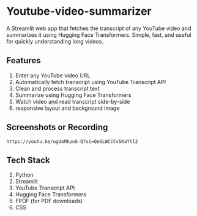 # Youtube-video-summarizer

A Streamlit web app that fetches the transcript of any YouTube video and summarizes it using Hugging Face Transformers. 
Simple, fast, and useful for quickly understanding long videos.


##  Features

1. Enter any YouTube video URL
2. Automatically fetch transcript using YouTube Transcript API
3. Clean and process transcript text
4. Summarize using Hugging Face Transformers
5. Watch video and read transcript side-by-side
6. responsive layout and background image

## Screenshots or Recording
    https://youtu.be/ugUoMkpuS-Q?si=QeGLWCCCvSKaYtl2

##  Tech Stack
1. Python
2. Streamlit
3. YouTube Transcript API
4. Hugging Face Transformers
5. FPDF (for PDF downloads)
6. CSS

